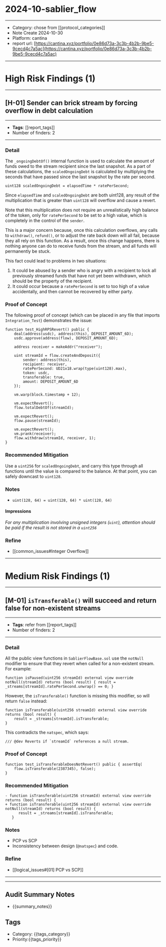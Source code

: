 # 2024-10-sablier_flow
---
- Category: chose from [[protocol_categories]]
- Note Create 2024-10-30
- Platform: cantina
- report url: [https://cantina.xyz/portfolio/0e86d73a-3c3b-4b2b-9be5-9cecd4c7a5ac](https://cantina.xyz/portfolio/0e86d73a-3c3b-4b2b-9be5-9cecd4c7a5ac)

---
# High Risk Findings (1)

---

## [H-01] Sender can brick stream by forcing overflow in debt calculation

----
- **Tags**:  [[report_tags]]
- Number of finders: 2
---
### Detail

The `_ongoingDebtOf()` internal function is used to calculate the amount of funds owed to the stream recipient since the last snapshot. As a part of these calculations, the `scaledOngoingDebt` is calculated by multiplying the seconds that have passed since the last snapshot by the rate per second.

```solidity
uint128 scaledOngoingDebt = elapsedTime * ratePerSecond;
```

Since `elapsedTime` and `scaledOngoingDebt` are both uint128, any result of the multiplication that is greater than `uint128` will overflow and cause a revert. 

Note that this multiplication does not require an unrealistically high balance of the token, only for `ratePerSecond` to be set to a high value, which is completely in the control of the `sender`. 

This is a major concern because, once this calculation overflows, any calls to `withdraw()`, `refund()`, or to adjust the rate back down will all fail, because they all rely on this function. As a result, once this change happens, there is nothing anyone can do to receive funds from the stream, and all funds will permanently be stuck. 

This fact could lead to problems in two situations: 
1. It could be abused by a sender who is angry with a recipient to lock all previously streamed funds that have not yet been withdrawn, which should be the property of the recipient. 
2. It could occur because a `ratePerSecond` is set to too high of a value accidentally, and then cannot be recovered by either party.

### Proof of Concept

The following proof of concept (which can be placed in any file that imports `Integration_Test`) demonstrates the issue:

```solidity
function test_HighRPSRevert() public { 
	deal(address(usdc), address(this), DEPOSIT_AMOUNT_6D);
	usdc.approve(address(flow), DEPOSIT_AMOUNT_6D);
	
	address receiver = makeAddr("receiver");
	
	uint streamId = flow.createAndDeposit({ 
		sender: address(this),
		recipient: receiver,
		ratePerSecond: UD21x18.wrap(type(uint128).max),
		token: usdc,
		transferable: true,
		amount: DEPOSIT_AMOUNT_6D 
	});
	
	vm.warp(block.timestamp + 12); 
	
	vm.expectRevert();
	flow.totalDebtOf(streamId);
	
	vm.expectRevert();
	flow.pause(streamId);
	
	vm.expectRevert();
	vm.prank(receiver);
	flow.withdraw(streamId, receiver, 1);
}
```
### Recommended Mitigation

Use a `uint256` for `scaledOngoingDebt`, and carry this type through all functions until the value is compared to the balance. At that point, you can safely downcast to `uint128`.
### Notes

- `uint(128, 64) = uint(128, 64) * uint(128, 64)`
#### Impressions

*For any multiplication involving unsigned integers (`uint`), attention should be paid if the result is not stored in a `uint256`*

### Refine

- [[common_issues#Integer Overflow]]

---

# Medium Risk Findings (1)

---
## [M-01] `isTransferable()` will succeed and return false for non-existent streams

----
- **Tags**: refer from [[report_tags]]
- Number of finders: 2
---
### Detail

All the public view functions in `SablierFlowBase.sol` use the `notNull` modifier to ensure that they revert when called for a non-existent stream. For example:

```solidity
function isPaused(uint256 streamId) external view override notNull(streamId) returns (bool result) { result = _streams[streamId].ratePerSecond.unwrap() == 0; }
```

However, the `isTransferable()` function is missing this modifier, so will return `false` instead:

```solidity
function isTransferable(uint256 streamId) external view override returns (bool result) { 
	result = _streams[streamId].isTransferable; 
}
```

This contradicts the `natspec`, which says:

```solidity
/// @dev Reverts if `streamId` references a null stream.
```
### Proof of Concept

```solidity
function test_isTransferableDoesNotRevert() public { assertEq(
	flow.isTransferable(2387345), false); 
}
```
### Recommended Mitigation

```solidity
- function isTransferable(uint256 streamId) external view override returns (bool result) { 
+ function isTransferable(uint256 streamId) external view override notNull(streamId) returns (bool result) { 
      result = _streams[streamId].isTransferable; 
   }
```
### Notes
- PCP vs SCP 
- Inconsistency between design (`@natspec`) and code.
### Refine
- [[logical_issues#[01] PCP vs SCP]]

---


---

## Audit Summary Notes
- {{summary_notes}}

## Tags
- Category: {{tags_category}}
- Priority:{{tags_priority}}